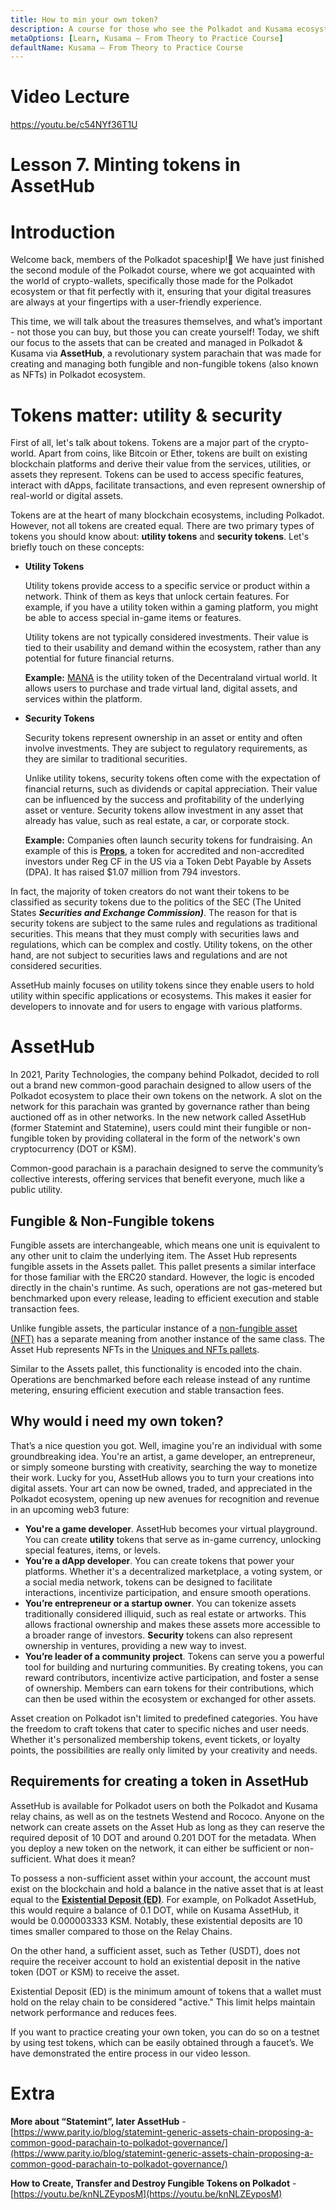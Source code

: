 ```yaml
---
title: How to min your own token?
description: A course for those who see the Polkadot and Kusama ecosystem for the first time.
metaOptions: [Learn, Kusama — From Theory to Practice Course]
defaultName: Kusama — From Theory to Practice Course
---
```


# Video Lecture

https://youtu.be/c54NYf36T1U

# Lesson 7. Minting tokens in AssetHub

# **Introduction**

Welcome back, members of the Polkadot spaceship!🚀 We have just finished the second module of the Polkadot course, where we got acquainted with the world of crypto-wallets, specifically those made for the Polkadot ecosystem or that fit perfectly with it, ensuring that your digital treasures are always at your fingertips with a user-friendly experience.

This time, we will talk about the treasures themselves, and what’s important - not those you can buy, but those you can create yourself! Today, we shift our focus to the assets that can be created and managed in Polkadot & Kusama via **AssetHub**, a revolutionary system parachain that was made for creating and managing both fungible and non-fungible tokens (also known as NFTs) in Polkadot ecosystem.

# Tokens matter: utility & security

First of all, let's talk about tokens. Tokens are a major part of the crypto-world. Apart from coins, like Bitcoin or Ether, tokens are built on existing blockchain platforms and derive their value from the services, utilities, or assets they represent. Tokens can be used to access specific features, interact with dApps, facilitate transactions, and even represent ownership of real-world or digital assets.

Tokens are at the heart of many blockchain ecosystems, including Polkadot. However, not all tokens are created equal. There are two primary types of tokens you should know about: **utility tokens** and **security tokens**. Let's briefly touch on these concepts:

- **Utility Tokens**
    
    Utility tokens provide access to a specific service or product within a network. Think of them as keys that unlock certain features. For example, if you have a utility token within a gaming platform, you might be able to access special in-game items or features.
    
    Utility tokens are not typically considered investments. Their value is tied to their usability and demand within the ecosystem, rather than any potential for future financial returns.
    
    **Example:** [MANA](https://coinmarketcap.com/ru/currencies/decentraland/) is the utility token of the Decentraland virtual world. It allows users to purchase and trade virtual land, digital assets, and services within the platform.
    
- **Security Tokens**
    
    Security tokens represent ownership in an asset or entity and often involve investments. They are subject to regulatory requirements, as they are similar to traditional securities.
    
    Unlike utility tokens, security tokens often come with the expectation of financial returns, such as dividends or capital appreciation. Their value can be influenced by the success and profitability of the underlying asset or venture. Security tokens allow investment in any asset that already has value, such as real estate, a car, or corporate stock.
    
    **Example:** Companies often launch security tokens for fundraising. An example of this is **[Props](https://coinmarketcap.com/link/currencies/props)**, a token for accredited and non-accredited investors under Reg CF in the US via a Token Debt Payable by Assets (DPA). It has raised $1.07 million from 794 investors.
    

In fact, the majority of token creators do not want their tokens to be classified as security tokens due to the politics of the SEC (The United States ***Securities and Exchange Commission)***. The reason for that is security tokens are subject to the same rules and regulations as traditional securities. This means that they must comply with securities laws and regulations, which can be complex and costly. Utility tokens, on the other hand, are not subject to securities laws and regulations and are not considered securities.

AssetHub mainly focuses on utility tokens since they enable users to hold utility within specific applications or ecosystems. This makes it easier for developers to innovate and for users to engage with various platforms.

# **AssetHub**

In 2021, Parity Technologies, the company behind Polkadot, decided to roll out a brand new common-good parachain designed to allow users of the Polkadot ecosystem to place their own tokens on the network. A slot on the network for this parachain was granted by governance rather than being auctioned off as in other networks. In the new network called AssetHub (former Statemint and Statemine), users could mint their fungible or non-fungible token by providing collateral in the form of the network's own cryptocurrency (DOT or KSM). 

<robo-academy-note type="note">
Common-good parachain is a parachain designed to serve the community’s collective interests, offering services that benefit everyone, much like a public utility.
</robo-academy-note>

## Fungible & Non-Fungible tokens

Fungible assets are interchangeable, which means one unit is equivalent to any other unit to claim the underlying item. The Asset Hub represents fungible assets in the Assets pallet. This pallet presents a similar interface for those familiar with the ERC20 standard. However, the logic is encoded directly in the chain's runtime. As such, operations are not gas-metered but benchmarked upon every release, leading to efficient execution and stable transaction fees.

Unlike fungible assets, the particular instance of a [non-fungible asset (NFT)](https://wiki.polkadot.network/docs/learn-nft) has a separate meaning from another instance of the same class. The Asset Hub represents NFTs in the [Uniques and NFTs pallets](https://wiki.polkadot.network/docs/learn-nft-pallets).

Similar to the Assets pallet, this functionality is encoded into the chain. Operations are benchmarked before each release instead of any runtime metering, ensuring efficient execution and stable transaction fees.

## Why would i need my own token?

That’s a nice question you got. Well, imagine you're an individual with some groundbreaking idea. You're an artist, a game developer, an entrepreneur, or simply someone bursting with creativity, searching the way to monetize their work. Lucky for you, AssetHub allows you to turn your creations into digital assets. Your art can now be owned, traded, and appreciated in the Polkadot ecosystem, opening up new avenues for recognition and revenue in an upcoming web3 future:

- **You're a game developer**. AssetHub becomes your virtual playground. You can create **utility** tokens that serve as in-game currency, unlocking special features, items, or levels.
- **You’re a dApp developer**. You can create tokens that power your platforms. Whether it's a decentralized marketplace, a voting system, or a social media network, tokens can be designed to facilitate interactions, incentivize participation, and ensure smooth operations.
- **You’re entrepreneur or a startup owner**. You can tokenize assets traditionally considered illiquid, such as real estate or artworks. This allows fractional ownership and makes these assets more accessible to a broader range of investors. **Security** tokens can also represent ownership in ventures, providing a new way to invest.
- **You’re leader of a community project**. Tokens can serve you a powerful tool for building and nurturing communities. By creating tokens, you can reward contributors, incentivize active participation, and foster a sense of ownership. Members can earn tokens for their contributions, which can then be used within the ecosystem or exchanged for other assets.

Asset creation on Polkadot isn't limited to predefined categories. You have the freedom to craft tokens that cater to specific niches and user needs. Whether it's personalized membership tokens, event tickets, or loyalty points, the possibilities are really only limited by your creativity and needs.

## Requirements for creating a token in AssetHub

AssetHub is available for Polkadot users on both the Polkadot and Kusama relay chains, as well as on the testnets Westend and Rococo. Anyone on the network can create assets on the Asset Hub as long as they can reserve the required deposit of 10 DOT and around 0.201 DOT for the metadata. When you deploy a new token on the network, it can either be sufficient or non-sufficient. What does it mean?

To possess a non-sufficient asset within your account, the account must exist on the blockchain and hold a balance in the native asset that is at least equal to the **[Existential Deposit (ED)](https://support.polkadot.network/support/solutions/articles/65000168651)**. For example, on Polkadot AssetHub, this would require a balance of 0.1 DOT, while on Kusama AssetHub, it would be 0.000003333 KSM. Notably, these existential deposits are 10 times smaller compared to those on the Relay Chains.

On the other hand, a sufficient asset, such as Tether (USDT), does not require the receiver account to hold an existential deposit in the native token (DOT or KSM) to receive the asset.

<robo-academy-note type="note">
Existential Deposit (ED) is the minimum amount of tokens that a wallet must hold on the relay chain to be considered "active." This limit helps maintain network performance and reduces fees.
</robo-academy-note>

If you want to practice creating your own token, you can do so on a testnet by using test tokens, which can be easily obtained through a faucet’s. We have demonstrated the entire process in our video lesson.

# Extra

**More about “Statemint”, later AssetHub** - [https://www.parity.io/blog/statemint-generic-assets-chain-proposing-a-common-good-parachain-to-polkadot-governance/](https://www.parity.io/blog/statemint-generic-assets-chain-proposing-a-common-good-parachain-to-polkadot-governance/)

**How to Create, Transfer and Destroy Fungible Tokens on Polkadot** - [https://youtu.be/knNLZEyposM](https://youtu.be/knNLZEyposM)